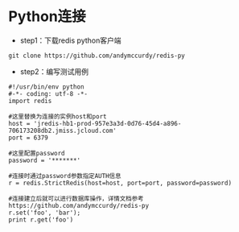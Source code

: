 # Python连接
- step1：下载redis python客户端

 ```git clone https://github.com/andymccurdy/redis-py```
 
- step2：编写测试用例

```
#!/usr/bin/env python
#-*- coding: utf-8 -*-
import redis

#这里替换为连接的实例host和port
host = 'jredis-hb1-prod-957e3a3d-0d76-45d4-a896-706173208db2.jmiss.jcloud.com'
port = 6379

#这里配置password
password = '*******'

#连接时通过password参数指定AUTH信息
r = redis.StrictRedis(host=host, port=port, password=password)

#连接建立后就可以进行数据库操作，详情文档参考https://github.com/andymccurdy/redis-py
r.set('foo', 'bar');
print r.get('foo')
```
